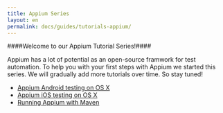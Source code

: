 ```yaml
---
title: Appium Series
layout: en
permalink: docs/guides/tutorials-appium/
---
```



####Welcome to our Appium Tutorial Series!####

Appium has a lot of potential as an open-source framwork for test automation. To help you with your first steps with Appium we started this series. We will gradually add more tutorials over time. So stay tuned!

<ul>
<li><a href="/docs/guides/appium-osx-android/">Appium Android testing on OS X</a><br /></li>
<li><a href="/docs/guides/appium-osx-ios/">Appium iOS testing on OS X</a><br /></li>
<li><a href="/docs/guides/appium-maven/">Running Appium with Maven</a></li>  
</ul>
